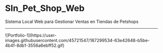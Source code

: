 # Sln_Pet_Shop_Web
Sistema Local Web para Gestionar Ventas en Tiendas de Petshops
<hr/>
![Portfolio-1](https://user-images.githubusercontent.com/45721547/187299534-63e42648-b5be-4b4f-8db1-3556a6ebff52.gif)
